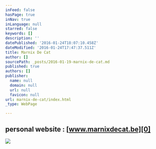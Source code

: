```yaml
---
inFeed: false
hasPage: true
inNav: true
inLanguage: null
starred: false
keywords: []
description: ''
datePublished: '2016-01-24T18:07:10.458Z'
dateModified: '2016-01-24T17:47:37.511Z'
title: Marnix De Cat
author: []
sourcePath: _posts/2016-01-19-marnix-de-cat.md
published: true
authors: []
publisher:
  name: null
  domain: null
  url: null
  favicon: null
url: marnix-de-cat/index.html
_type: WebPage

---
```

## personal website : [www.marnixdecat.be][0]
![](https://s3-us-west-2.amazonaws.com/the-grid-img/p/07a97f3b285a6559437aa2cb06b8aacd9d3307c4.jpg)

[0]: https://marnixdecat.wix.com/home